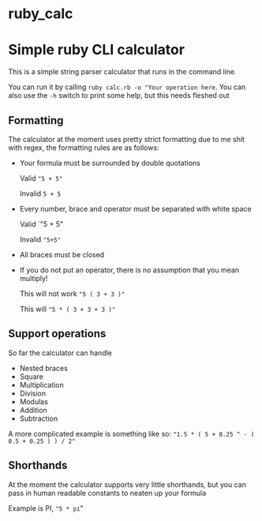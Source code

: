 # ruby_calc
# Simple ruby CLI calculator

This is a simple string parser calculator that runs in the command line.

You can run it by calling `ruby calc.rb -o "Your operation here`. 
You can also use the `-h` switch to print some help, but this needs fleshed out

## Formatting

The calculator at the moment uses pretty strict formatting due to me shit with regex, the formatting rules are as follows:

* Your formula must be surrounded by double quotations

   Valid `"5 + 5"`
   
   Invalid `5 + 5`
  
* Every number, brace and operator must be separated with white space

   Valid `"5 + 5"
   
   Invalid `"5+5"`
   
* All braces must be closed
* If you do not put an operator, there is no assumption that you mean multiply!

   This will not work `"5 ( 3 + 3 )"`
   
   This will `"5 * ( 3 + 3 + 3 )"`
   

## Support operations

So far the calculator can handle 
* Nested braces
* Square 
* Multiplication 
* Division
* Modulas
* Addition 
* Subtraction


A more complicated example is something like so:
   `"1.5 * ( 5 + 8.25 ^ - ( 0.5 + 0.25 ) ) / 2"`
   
## Shorthands

At the moment the calculator supports very little shorthands, but you can pass in human readable constants to neaten up your
formula    

   Example is PI, `"5 * pi`"
